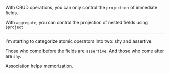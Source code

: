 With CRUD operations, you can only control the `projection` of immediate fields.

With `aggregate`, you can control the projection of nested fields using `$project`

***

I'm starting to categorize atomic operators into two: shy and assertive.

Those who come before the fields are `assertive`. And those who come after are `shy`.

Association helps memorization.